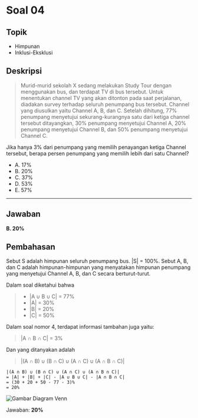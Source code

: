 # Soal 04

## Topik

* Himpunan
* Inklusi-Eksklusi

## Deskripsi

> Murid-murid sekolah X sedang melakukan Study Tour dengan menggunakan bus, dan terdapat TV di bus tersebut. Untuk menentukan channel TV yang akan ditonton pada saat perjalanan, diadakan survey terhadap seluruh penumpang bus tersebut. Channel yang diusulkan yaitu Channel A, B, dan C. Setelah dihitung, 77% penumpang menyetujui sekurang-kurangnya satu dari ketiga channel tersebut ditayangkan, 30% penumpang menyetujui Channel A, 20% penumpang menyetujui Channel B, dan 50% penumpang menyetujui Channel C.

Jika hanya 3% dari penumpang yang memilih penayangan ketiga Channel tersebut, berapa persen penumpang yang memilih lebih dari satu Channel? 

* A. 17%
* B. 20%
* C. 37%
* D. 53%
* E. 57%

---

## Jawaban
**B. 20%**

## Pembahasan

Sebut S adalah himpunan seluruh penumpang bus. |S| = 100%.
Sebut A, B, dan C adalah himpunan-himpunan yang menyatakan himpunan penumpang yang menyetujui Channel A, B, dan C secara berturut-turut.

Dalam soal diketahui bahwa
> * |A ∪ B ∪ C| = 77%
> * |A| = 30%
> * |B| = 20%
> * |C| = 50%

Dalam soal nomor 4, terdapat informasi tambahan juga yaitu:
> |A ∩ B ∩ C| = 3%

Dan yang ditanyakan adalah 
> |(A ∩ B) ∪ (B ∩ C) ∪ (A ∩ C) ∪ (A ∩ B ∩ C)|

```
|(A ∩ B) ∪ (B ∩ C) ∪ (A ∩ C) ∪ (A ∩ B ∩ C)|
= |A| + |B| + |C| - |A ∪ B ∪ C| - |A ∩ B ∩ C|
= (30 + 20 + 50 - 77 - 3)%
= 20%
```

![Gambar Diagram Venn](/img/20_Venn.png)

Jawaban: **20%**
